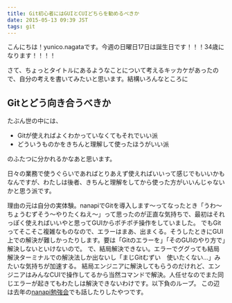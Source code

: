 ```yaml
---
title: Git初心者にはGUIとCUIどちらを勧めるべきか
date: 2015-05-13 09:39 JST
tags: git
---
```


こんにちは！yunico.nagataです。今週の日曜日17日は誕生日です！！！34歳になります！！！！

さて、ちょっとタイトルにあるようなことについて考えるキッカケがあったので、自分の考えを書いてみたいと思います。結構いろんなところに

## Gitとどう向き合うべきか

たぶん世の中には、

- Gitが使えればよくわかっていなくてもそれでいい派
- どういうものかをきちんと理解して使ったほうがいい派

のふたつに分かれるかなあと思います。

日々の業務で使うぐらいであればとりあえず使えればいいって感じでもいいかもなんですが、わたしは後者、きちんと理解をしてから使った方がいいんじゃないかと思う派です。

理由の元は自分の実体験。nanapiでGitを導入します〜ってなったとき「うわ〜ちょうむずそう〜やりたくねえ〜」って思ったのが正直な気持ちで、最初はそれっぽく使えればいいやと思ってGUIからポチポチ操作をしていました。
でもGitってそこそこ複雑なものなので、エラーはまあ、出まくる。そうしたときにGUI上での解決が難しかったりします。要は「Gitのエラーを」「そのGUIのやり方で」解決しないといけないので。
で、結局解決できない。エラーでググっても結局解決ターミナルでの解決法しか出ないし「まじGitむずい　使いたくない…」みたいな気持ちが加速する。
結局エンジニアに解決してもらうのだけれど、エンジニアはみんなCUIで操作してるから当然コマンドで解決。人任せなのでまた同じエラーが起きてもわたしは解決できないわけです。以下負のループ。
この辺は去年の[nanapi勉強会](https://speakerdeck.com/yunico/20140529-nanapistudy-vol2-yunico)でも話したりしたやつです。
